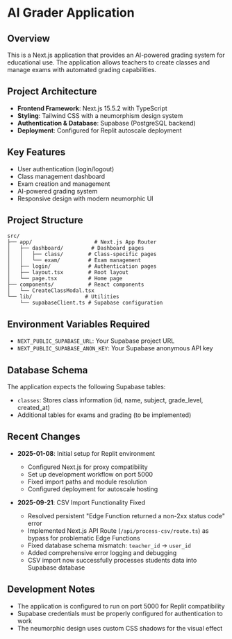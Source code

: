 # AI Grader Application

## Overview
This is a Next.js application that provides an AI-powered grading system for educational use. The application allows teachers to create classes and manage exams with automated grading capabilities.

## Project Architecture
- **Frontend Framework**: Next.js 15.5.2 with TypeScript
- **Styling**: Tailwind CSS with a neumorphism design system
- **Authentication & Database**: Supabase (PostgreSQL backend)
- **Deployment**: Configured for Replit autoscale deployment

## Key Features
- User authentication (login/logout)
- Class management dashboard
- Exam creation and management
- AI-powered grading system
- Responsive design with modern neumorphic UI

## Project Structure
```
src/
├── app/                    # Next.js App Router
│   ├── dashboard/         # Dashboard pages
│   │   ├── class/        # Class-specific pages
│   │   └── exam/         # Exam management
│   ├── login/            # Authentication pages
│   ├── layout.tsx        # Root layout
│   └── page.tsx          # Home page
├── components/           # React components
│   └── CreateClassModal.tsx
└── lib/                 # Utilities
    └── supabaseClient.ts # Supabase configuration
```

## Environment Variables Required
- `NEXT_PUBLIC_SUPABASE_URL`: Your Supabase project URL
- `NEXT_PUBLIC_SUPABASE_ANON_KEY`: Your Supabase anonymous API key

## Database Schema
The application expects the following Supabase tables:
- `classes`: Stores class information (id, name, subject, grade_level, created_at)
- Additional tables for exams and grading (to be implemented)

## Recent Changes
- **2025-01-08**: Initial setup for Replit environment
  - Configured Next.js for proxy compatibility
  - Set up development workflow on port 5000
  - Fixed import paths and module resolution
  - Configured deployment for autoscale hosting

- **2025-09-21**: CSV Import Functionality Fixed
  - Resolved persistent "Edge Function returned a non-2xx status code" error
  - Implemented Next.js API Route (`/api/process-csv/route.ts`) as bypass for problematic Edge Functions
  - Fixed database schema mismatch: `teacher_id` → `user_id` 
  - Added comprehensive error logging and debugging
  - CSV import now successfully processes students data into Supabase database

## Development Notes
- The application is configured to run on port 5000 for Replit compatibility
- Supabase credentials must be properly configured for authentication to work
- The neumorphic design uses custom CSS shadows for the visual effect